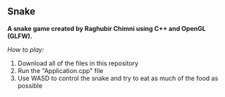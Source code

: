 ## Snake

**A snake game created by Raghubir Chimni using C++ and OpenGL (GLFW).**

_How to play:_ 
1. Download all of the files in this repository
2. Run the "Application.cpp" file
3. Use WASD to control the snake and try to eat as much of the food as possible
